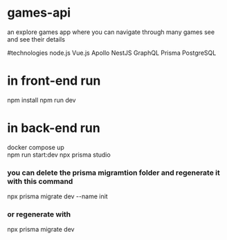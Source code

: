 # games-api
an explore games app where you can navigate through many games see and see their details

#technologies 
node.js
Vue.js
Apollo
NestJS
GraphQL
Prisma
PostgreSQL

# in front-end run
npm install
npm run dev

# in back-end run
docker compose up               
npm run start:dev
npx prisma studio               

### you can delete the prisma migramtion folder and regenerate it with this command
npx prisma migrate dev --name init

### or regenerate with
npx prisma migrate dev
